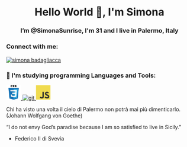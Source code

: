 
<h1 align="center"> Hello World 👋, I'm Simona</h1>
<h3 align="center"> I’m @SimonaSunrise, I'm 31 and I live in Palermo, Italy  </h3>



<h3 align="left">Connect with me:</h3>
<p align="left">
<a href="https://www.facebook.com/simona.badagliacca/" target="blank"><img align="center" src="https://raw.githubusercontent.com/rahuldkjain/github-profile-readme-generator/master/src/images/icons/Social/facebook.svg" alt="simona badagliacca" height="30" width="40" /></a>
</p>

<h3 align="left">🚀 I'm studying programming Languages and Tools:</h3>
<p align="left"> <a href="https://www.w3schools.com/css/" target="_blank" rel="noreferrer"> <img src="https://raw.githubusercontent.com/devicons/devicon/master/icons/css3/css3-original-wordmark.svg" alt="css3" width="40" height="40"/> </a> <a href="https://git-scm.com/" target="_blank" rel="noreferrer"> <img src="https://www.vectorlogo.zone/logos/git-scm/git-scm-icon.svg" alt="git" width="40" height="40"/> </a> 
  <a href="https://developer.mozilla.org/en-US/docs/Web/JavaScript" target="_blank" rel="noreferrer"> <img src="https://raw.githubusercontent.com/devicons/devicon/master/icons/javascript/javascript-original.svg" alt="javascript" width="40" height="40"/> </a> </p>




Chi ha visto una volta il cielo di Palermo non potrà mai più dimenticarlo.
(Johann Wolfgang von Goethe)

“I do not envy God’s paradise because I am so satisfied to live in Sicily.”
- Federico II di Svevia
